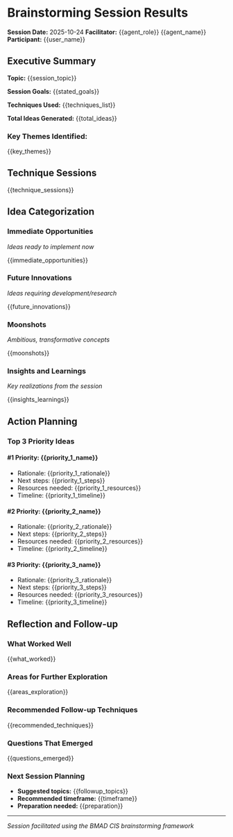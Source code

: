 # Brainstorming Session Results

**Session Date:** 2025-10-24
**Facilitator:** {{agent_role}} {{agent_name}}
**Participant:** {{user_name}}

## Executive Summary

**Topic:** {{session_topic}}

**Session Goals:** {{stated_goals}}

**Techniques Used:** {{techniques_list}}

**Total Ideas Generated:** {{total_ideas}}

### Key Themes Identified:

{{key_themes}}

## Technique Sessions

{{technique_sessions}}

## Idea Categorization

### Immediate Opportunities

_Ideas ready to implement now_

{{immediate_opportunities}}

### Future Innovations

_Ideas requiring development/research_

{{future_innovations}}

### Moonshots

_Ambitious, transformative concepts_

{{moonshots}}

### Insights and Learnings

_Key realizations from the session_

{{insights_learnings}}

## Action Planning

### Top 3 Priority Ideas

#### #1 Priority: {{priority_1_name}}

- Rationale: {{priority_1_rationale}}
- Next steps: {{priority_1_steps}}
- Resources needed: {{priority_1_resources}}
- Timeline: {{priority_1_timeline}}

#### #2 Priority: {{priority_2_name}}

- Rationale: {{priority_2_rationale}}
- Next steps: {{priority_2_steps}}
- Resources needed: {{priority_2_resources}}
- Timeline: {{priority_2_timeline}}

#### #3 Priority: {{priority_3_name}}

- Rationale: {{priority_3_rationale}}
- Next steps: {{priority_3_steps}}
- Resources needed: {{priority_3_resources}}
- Timeline: {{priority_3_timeline}}

## Reflection and Follow-up

### What Worked Well

{{what_worked}}

### Areas for Further Exploration

{{areas_exploration}}

### Recommended Follow-up Techniques

{{recommended_techniques}}

### Questions That Emerged

{{questions_emerged}}

### Next Session Planning

- **Suggested topics:** {{followup_topics}}
- **Recommended timeframe:** {{timeframe}}
- **Preparation needed:** {{preparation}}

---

_Session facilitated using the BMAD CIS brainstorming framework_
